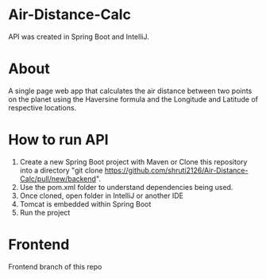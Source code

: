 # Air-Distance-Calc
API was created in Spring Boot and IntelliJ.

# About
A single page web app that calculates the air distance between two points on the planet 
using the Haversine formula and the Longitude and Latitude of respective locations.

# How to run API 
1. Create a new Spring Boot project with Maven or Clone this repository into a directory "git clone https://github.com/shruti2126/Air-Distance-Calc/pull/new/backend".
2. Use the pom.xml folder to understand dependencies being used.
3. Once cloned, open folder in IntelliJ or another IDE
4. Tomcat is embedded within Spring Boot
5. Run the project 

# Frontend
Frontend branch of this repo
